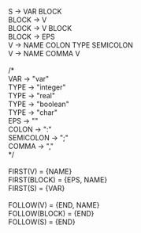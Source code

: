 S -> VAR BLOCK</br>
BLOCK -> V</br>
BLOCK -> V BLOCK</br>
BLOCK -> EPS</br>
V -> NAME COLON TYPE SEMICOLON</br>
V -> NAME COMMA V</br>
</br>
/*</br>
	VAR -> "var"</br>
	TYPE -> "integer"</br>
	TYPE -> "real"</br>
	TYPE -> "boolean"</br>
	TYPE -> "char"</br>
	EPS -> ""</br>
	COLON -> ":"</br>
	SEMICOLON -> ";"</br>
	COMMA -> ","</br>
*/</br>
</br>
FIRST(V) = {NAME}</br>
FIRST(BLOCK) = {EPS, NAME}</br>
FIRST(S) = {VAR}</br>
</br>
FOLLOW(V) = {END, NAME}</br>
FOLLOW(BLOCK) = {END}</br>
FOLLOW(S) = {END}</br>

